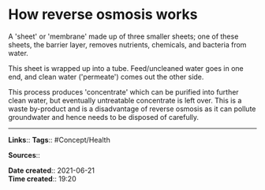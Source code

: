 # How reverse osmosis works

A 'sheet' or 'membrane' made up of three smaller sheets; one of these sheets, the barrier layer, removes nutrients, chemicals, and bacteria from water.  

This sheet is wrapped up into a tube. Feed/uncleaned water goes in one end, and clean water ('permeate') comes out the other side.

This process produces 'concentrate' which can be purified into further clean water, but eventually untreatable concentrate is left over. This is a waste by-product and is a disadvantage of reverse osmosis as it can pollute groundwater and hence needs to be disposed of carefully. 



---
**Links**:: 
**Tags**:: #Concept/Health 

**Sources**::

**Date created**:: 2021-06-21  
**Time created**:: 19:20